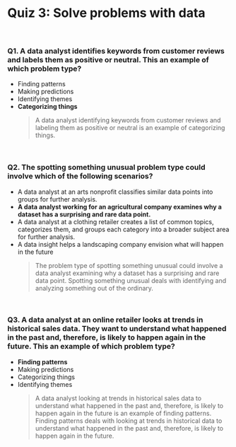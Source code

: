 # Quiz 3: Solve problems with data

&nbsp;

### Q1. A data analyst identifies keywords from customer reviews and labels them as positive or neutral. This an example of which problem type?

* Finding patterns
* Making predictions
* Identifying themes
* **Categorizing things**
    > A data analyst identifying keywords from customer reviews and labeling them as positive or neutral is an example of categorizing things. 

&nbsp;

### Q2. The spotting something unusual problem type could involve which of the following scenarios?

* A data analyst at an arts nonprofit classifies similar data points into groups for further analysis.
* **A data analyst working for an agricultural company examines why a dataset has a surprising and rare data point.**
* A data analyst at a clothing retailer creates a list of common topics, categorizes them, and groups each category into a broader subject area for further analysis.
* A data insight helps a landscaping company envision what will happen in the future
    > The problem type of spotting something unusual could involve a data analyst examining why a dataset has a surprising and rare data point. Spotting something unusual deals with identifying and analyzing something out of the ordinary.

&nbsp;

### Q3. A data analyst at an online retailer looks at trends in historical sales data. They want to understand what happened in the past and, therefore, is likely to happen again in the future. This an example of which problem type?

* **Finding patterns**
* Making predictions
* Categorizing things
* Identifying themes
    > A data analyst looking at trends in historical sales data to understand what happened in the past and, therefore, is likely to happen again in the future is an example of finding patterns. Finding patterns deals with looking at trends in historical data to understand what happened in the past and, therefore, is likely to happen again in the future.